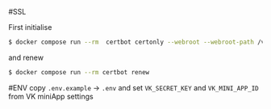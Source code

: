 #SSL

First initialise
```bash
$ docker compose run --rm  certbot certonly --webroot --webroot-path /var/www/certbot/ --dry-run -d example.org
```

and renew
```bash 
$ docker compose run --rm certbot renew
```

#ENV
copy `.env.example` -> `.env` and set `VK_SECRET_KEY` and `VK_MINI_APP_ID` from VK miniApp settings
